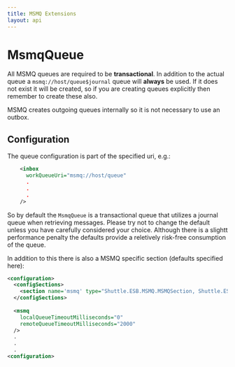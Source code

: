 ```yaml
---
title: MSMQ Extensions
layout: api
---
```

# MsmqQueue

All MSMQ queues are required to be **transactional**.  In addition to the actual queue a `msmq://host/queue$journal` queue will **always** be used.  If it does not exist it will be created, so if you are creating queues explicitly then remember to create these also.

MSMQ creates outgoing queues internally so it is not necessary to use an outbox.

## Configuration

The queue configuration is part of the specified uri, e.g.:

```xml
    <inbox
      workQueueUri="msmq://host/queue"
	  .
	  .
	  .
    />
```

So by default the `MsmqQueue` is a transactional queue that utilizes a journal queue when retrieving messages.  Please try not to change the default unless you have carefully considered your choice.  Although there is a slightt performance penalty the defaults provide a reletively risk-free consumption of the queue.

In addition to this there is also a MSMQ specific section (defaults specified here):

```xml
<configuration>
  <configSections>
    <section name='msmq' type="Shuttle.ESB.MSMQ.MSMQSection, Shuttle.ESB.MSMQ"/>
  </configSections>
  
  <msmq
	localQueueTimeoutMilliseconds="0"
	remoteQueueTimeoutMilliseconds="2000"
  />
  .
  .
  .
<configuration>
```